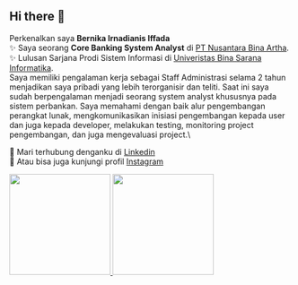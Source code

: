 ## Hi there 👋

<!--
**BernikaIffada/BernikaIffada** is a ✨ _special_ ✨ repository because its `README.md` (this file) appears on your GitHub profile.

Here are some ideas to get you started:

- 🔭 I’m currently working on ...
- 🌱 I’m currently learning ...
- 👯 I’m looking to collaborate on ...
- 🤔 I’m looking for help with ...
- 💬 Ask me about ...
- 📫 How to reach me: ...
- 😄 Pronouns: ...
- ⚡ Fun fact: ...
-->

Perkenalkan saya **Bernika Irnadianis Iffada**\
✨ Saya seorang **Core Banking System Analyst** di [PT Nusantara Bina Artha](https://nbagroup.co.id/).\
✨ Lulusan Sarjana Prodi Sistem Informasi di [Univeristas Bina Sarana Informatika](https://www.bsi.ac.id/ubsi/index.js).\
Saya memiliki pengalaman kerja sebagai Staff Administrasi selama 2 tahun menjadikan saya pribadi yang lebih terorganisir dan teliti. Saat ini saya sudah berpengalaman menjadi seorang system analyst khususnya pada sistem perbankan. Saya memahami dengan baik alur pengembangan perangkat lunak, mengkomunikasikan inisiasi pengembangan kepada user dan juga kepada developer, melakukan testing, monitoring project pengembangan, dan juga mengevaluasi project.\


💬 Mari terhubung denganku di [Linkedin](http://www.linkedin.com/in/bernika-iffada-b6585a221)\
 👯 Atau bisa juga kunjungi profil [Instagram](https://www.instagram.com/bernika_iffada/)  


<p>
<a href="https://github.com/BernikaIffada">
  <img height="180em" src="https://github-readme-stats-eight-theta.vercel.app/api?username=BernikaIffada&show_icons=true&theme=algolia&include_all_commits=true&count_private=true"/>
  <img height="180em" src="https://github-readme-stats-eight-theta.vercel.app/api/top-langs/?username=BernikaIffada&layout=compact&langs_count=8&theme=algolia"/>
</a>
</p>

